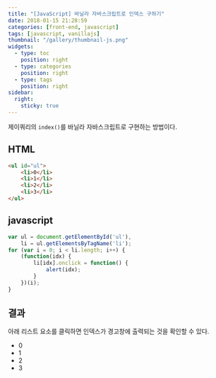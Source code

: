 ```yaml
---
title: "[JavaScript] 바닐라 자바스크립트로 인덱스 구하기"
date: 2018-01-15 21:28:59
categories: [front-end, javascript]
tags: [javascript, vanillajs]
thumbnail: "/gallery/thumbnail-js.png"
widgets:
  - type: toc
    position: right
  - type: categories
    position: right
  - type: tags
    position: right
sidebar:
  right:
    sticky: true
---
```


제이쿼리의 `index()`를 바닐라 자바스크립트로 구현하는 방법이다.

<!-- more -->

## HTML
```html
<ul id="ul">
    <li>0</li>
    <li>1</li>
    <li>2</li>
    <li>3</li>
</ul>
```

## javascript
```javascript
var ul = document.getElementById('ul'),
    li = ul.getElementsByTagName('li');
for (var i = 0; i < li.length; i++) {
    (function(idx) {
        li[idx].onclick = function() {
            alert(idx);
        }
    })(i);
}
```

## 결과
아래 리스트 요소를 클릭하면 인덱스가 경고창에 출력되는 것을 확인할 수 있다.

<ul id="ul">
    <li>0</li>
    <li>1</li>
    <li>2</li>
    <li>3</li>
</ul>
<script>
var ul = document.getElementById('ul'),
    li = ul.getElementsByTagName('li');
for (var i = 0; i < li.length; i++) {
    (function(idx) {
        li[idx].onclick = function() {
            alert(idx);
        }
    })(i);
}
</script>
